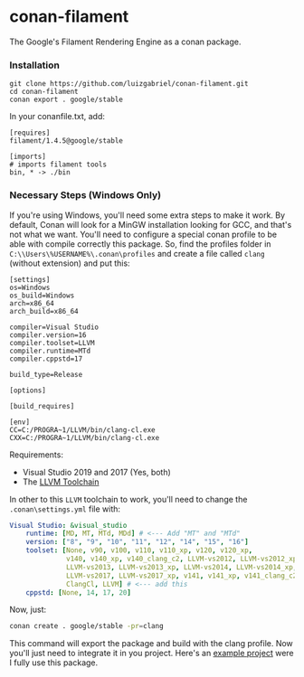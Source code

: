 # conan-filament
The Google's Filament Rendering Engine as a conan package.

### Installation

```
git clone https://github.com/luizgabriel/conan-filament.git
cd conan-filament
conan export . google/stable
```

In your conanfile.txt, add:
```
[requires]
filament/1.4.5@google/stable

[imports]
# imports filament tools
bin, * -> ./bin
```

### Necessary Steps (Windows Only)
If you're using Windows, you'll need some extra steps to make it work. By default, Conan will look for a MinGW installation looking for GCC, and that's not what we want. You'll need to configure a special conan profile to be able with compile correctly this package. So, find the profiles folder in `C:\\Users\%USERNAME%\.conan\profiles` and create a file called `clang` (without extension) and put this:
```
[settings]
os=Windows
os_build=Windows
arch=x86_64
arch_build=x86_64

compiler=Visual Studio
compiler.version=16
compiler.toolset=LLVM
compiler.runtime=MTd
compiler.cppstd=17

build_type=Release

[options]

[build_requires]

[env]
CC=C:/PROGRA~1/LLVM/bin/clang-cl.exe
CXX=C:/PROGRA~1/LLVM/bin/clang-cl.exe
```

Requirements:
- Visual Studio 2019 and 2017 (Yes, both)
- The [LLVM Toolchain](https://marketplace.visualstudio.com/items?itemName=LLVMExtensions.llvm-toolchain)

In other to this `LLVM` toolchain to work, you'll need to change the `.conan\settings.yml` file with:
```yml
Visual Studio: &visual_studio
    runtime: [MD, MT, MTd, MDd] # <--- Add "MT" and "MTd"
    version: ["8", "9", "10", "11", "12", "14", "15", "16"]
    toolset: [None, v90, v100, v110, v110_xp, v120, v120_xp,
              v140, v140_xp, v140_clang_c2, LLVM-vs2012, LLVM-vs2012_xp,
              LLVM-vs2013, LLVM-vs2013_xp, LLVM-vs2014, LLVM-vs2014_xp,
              LLVM-vs2017, LLVM-vs2017_xp, v141, v141_xp, v141_clang_c2, v142, 
              ClangCl, LLVM] # <--- add this
    cppstd: [None, 14, 17, 20]
```

Now, just:
```sh
conan create . google/stable -pr=clang
```
This command will export the package and build with the clang profile. Now you'll just need to integrate it in you project. 
Here's an [example project](https://github.com/luizgabriel/Spatial.Engine) were I fully use this package.

